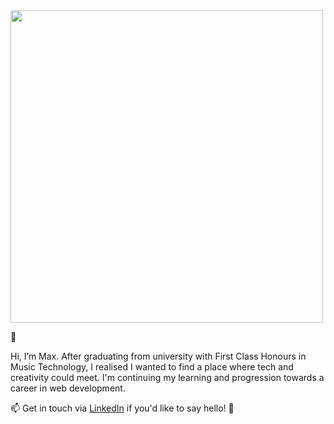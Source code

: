 <!-- ![Max McLellan GitHub ReadMe] -->
<!-- <img src="https://user-images.githubusercontent.com/84919546/128417690-3e99a755-e995-44fa-9ed6-3982cf9fd3a3.jpg" width="500"> -->
<img src="https://user-images.githubusercontent.com/84919546/162636410-f837504f-e1a8-42e4-aa12-86e4cd136693.png" width="500">


👋 

Hi, I’m Max. After graduating from university with First Class Honours in Music Technology, I realised I wanted to find a place where tech and creativity could meet. I'm continuing my learning and progression towards a career in web development.  

📫 Get in touch via [LinkedIn](https://www.linkedin.com/in/max-mclellan-069863120/) if you'd like to say hello! 🔗

<!---
MaxMcLellan/MaxMcLellan is a ✨ special ✨ repository because its `README.md` (this file) appears on your GitHub profile.
You can click the Preview link to take a look at your changes.
--->
